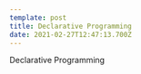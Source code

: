 ```yaml
---
template: post
title: Declarative Programming
date: 2021-02-27T12:47:13.700Z
---
```

Declarative Programming
